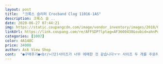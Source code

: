 ```yaml
---
layout: post 
title:  "크록스 슬리퍼 Crocband Clog 11016-1AS" 
description: 크록스 슬 ..
date: 2020-06-27 07:44:21 
img: https://static.coupangcdn.com/image/vendor_inventory/images/2018/02/09/18/2/704fa56b-cedf-4acb-b9cd-2d806381d897.jpg 
linkUrl: https://link.coupang.com/re/AFFSDP?lptag=AF3600438&subid=ahnPublicAsk&pageKey=102697100&itemId=72550869&vendorItemId=4377084165&traceid=V0-113-16cc25bacfc825e6 
categories: [1007] 
color: 4A148C 
price: 34000 
author: Ask View Shop 
cont:  "●구매후기●<br/>(단)사이즈가 너무 에매한 것 같습니다ㅜㅜ 사이즈 두 개를 주문하여 신어봤는데 너무 딱맞아 불편하거나 크거나.<br/>.<br/> 중간이 있으면 좋을 것 같아여<br/>(장)우선 디자인이나 통풍 면에서는 너무너무너무 좋습니다ㅜㅜ 역시 크록스 가볍고 너무 조하염<br/><br/> - 구매 동기 : 다가오는 여름을 대비하여 일 하는 곳에서의 신발을 바꾸려 구매하였습니다:) 크록스도 여러가지 디자인이 있지만 이런 귀여운 컬러의 조합은 절 이끌리게 만들었답니다.<br/>.<br/>^.<br/>^<br/><br/> - 구매 후기<br/>넘귀염낄낄 근데 후기 사이즈 때문에 좀 걱정했었는데 230<br/> -235신어서 맞춰 시켰더니 전 좋아요ㅎㅎ 너무 커도 보기 싫었을 것 같구 ㅎㅎㅎㅎㅎㅎㅎㅎㅎ 발볼은 쪼오끔 저에게 ㅇ넓네용<br/>비닐포장도 잘 돼서 왔고 넘 맘에 들어요!! 사진보다 실물이 더 예뻐요 ㅎㅎ 사이즈는 평소에 245 신어서 250 주문해서 널널할 줄 알았는데ㅠㅠ 그냥 딱!! 맞아요 ㅜ<br/>" 
---
```

